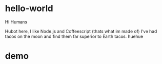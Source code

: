 # hello-world

Hi Humans

Hubot here, I like Node.js and Coffeescript (thats what im made of)
I've had tacos on the moon and find them far superior to Earth tacos.
huehue

# demo
